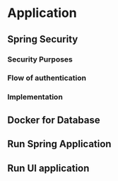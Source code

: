 # Application

## Spring Security

### Security Purposes

### Flow of authentication

### Implementation

## Docker for Database

## Run Spring Application

## Run UI application
